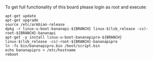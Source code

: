 To get full functionality of this board please login as root and execute:
	
	apt-get update
	apt-get upgrade
	source /etc/armbian-release
	dpkg -r linux-u-boot-bananapi-${BRANCH} linux-$(lsb_release -cs)-root-${BRANCH}-bananapi
	apt-get -y install linux-u-boot-bananapipro-${BRANCH} linux-$(lsb_release -cs)-root-${BRANCH}-bananapipro
	ln -fs bin/bananapipro.bin /boot/script.bin
	echo bananapipro > /etc/hostname
	reboot